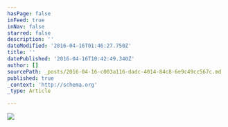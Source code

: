 ```yaml
---
hasPage: false
inFeed: true
inNav: false
starred: false
description: ''
dateModified: '2016-04-16T01:46:27.750Z'
title: ''
datePublished: '2016-04-16T10:42:49.340Z'
author: []
sourcePath: _posts/2016-04-16-c003a116-dadc-4014-84c8-6e9c49cc567c.md
published: true
_context: 'http://schema.org'
_type: Article

---
```

![](https://the-grid-user-content.s3-us-west-2.amazonaws.com/3732f832-72d5-4bf3-bc0e-23701cece14c.jpg)
